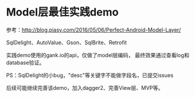 # Model层最佳实践demo
参考：http://blog.piasy.com/2016/05/06/Perfect-Android-Model-Layer/

SqlDelight、AutoValue、Gson、SqlBrite、Retrofit

实践demo使用的gank.io的api，仅做了model层编码，
最终效果通过查看log和database验证。

PS：SqlDelight的小bug，"desc"等关键字不能做字段名，已提交issues

后续可能继续完善该demo，加入dagger2、完善View层、MVP等。